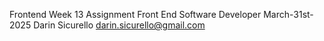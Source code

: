 Frontend Week 13 Assignment Front End Software Developer March-31st-2025 Darin Sicurello darin.sicurello@gmail.com
